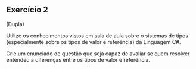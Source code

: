 ## Exercício 2

(Dupla) 

Utilize os conhecimentos vistos em sala de aula sobre o sistemas de tipos (especialmente sobre os tipos de valor e referência) da Linguagem C#. 

Crie um enunciado de questão que seja capaz de avaliar se quem resolver entendeu a diferenças entre os tipos de valor e referência.
